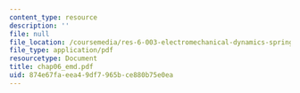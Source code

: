 ```yaml
---
content_type: resource
description: ''
file: null
file_location: /coursemedia/res-6-003-electromechanical-dynamics-spring-2009/874e67faeea49df7965bce880b75e0ea_chap06_emd.pdf
file_type: application/pdf
resourcetype: Document
title: chap06_emd.pdf
uid: 874e67fa-eea4-9df7-965b-ce880b75e0ea
---
```

